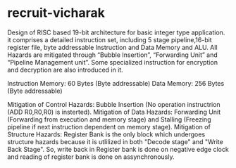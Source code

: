 # recruit-vicharak
Design of RISC based 19-bit architecture for basic integer type application. it comprises a detailed instruction set, including 5 stage pipeline,16-bit register file, byte addressable Instruction and Data Memory and ALU. All Hazards are mitigated through “Bubble Insertion”, “Forwarding Unit” and “Pipeline Management unit”. Some specialized instruction for encryption and decryption are also introduced in it.

Instruction Memory: 60 Bytes (Byte addressable)
Data Memory: 256 Bytes (Byte addressable)

Mitigation of Control Hazards: Bubble Insertion (No operation instructrion (ADD R0,R0,R0) is insterted).
Mitigation of Data Hazards: Forwarding Unit (Forwarding from execution and memory stage) and Stalling (Freezing pipeline if next instruction dependent on memory stage).
Mitigation of Structure Hazards: Register Bank is the only block which undergoes structure hazards because it is utlilized in both "Decode stage" and "Write Back Stage". So, write back in Register bank is done on negative edge clock and reading of register bank is done on assynchronously. 

